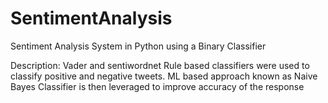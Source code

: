 # SentimentAnalysis
Sentiment Analysis System in Python using a Binary Classifier

Description: Vader and sentiwordnet Rule based classifiers were used to classify positive and negative tweets. ML based approach
known as Naive Bayes Classifier is then leveraged to improve accuracy of the response
